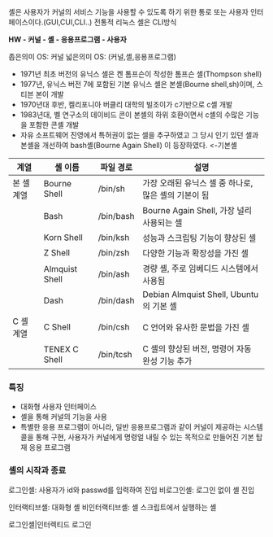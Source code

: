 셸은 사용자가 커널의 서비스 기능을 사용할 수 있도록 하기 위한 통로 또는 사용자 인터페이스이다.(GUI,CUI,CLI..) 전통적 리눅스 셸은 CLI방식

**HW - 커널 - 셸 - 응용프로그램 - 사용자**

좁은의미 OS: 커널
넓은의미 OS: (커널,셸,응용프로그램)

- 1971년 최초 버전의 유닉스 셸은 켄 톰프슨이 작성한 톰프슨 셸(Thompson shell)
- 1977년, 유닉스 버전 7에 포함된 기본 유닉스 셸은 본셸(Bourne shell,sh)이며, 스티븐 본이 개발
- 1970년대 후반, 켈리포니아 버클리 대학의 빌조이가 c기반으로 c셸 개발
- 1983년대, 벨 연구소의 데이비드 콘이 본셸의 하위 호환이면서 c셸의 수많은 기능을 포함한 콘셸 개발
- 자유 소프트웨어 진영에서 특허권이 없는 셀을 추구하였고 그 당시 인기 있던 셸과 본셸을 개선하여 bash셸(Bourne Again Shell) 이 등장하였다. <-기본셸

| 계열     | 셸 이름           | 파일 경로     | 설명                                  |
| ------ | -------------- | --------- | ----------------------------------- |
| 본 셸 계열 | Bourne Shell   | /bin/sh   | 가장 오래된 유닉스 셸 중 하나로, 많은 셸의 기본이 됨     |
|        | Bash           | /bin/bash | Bourne Again Shell, 가장 널리 사용되는 셸    |
|        | Korn Shell     | /bin/ksh  | 성능과 스크립팅 기능이 향상된 셸                  |
|        | Z Shell        | /bin/zsh  | 다양한 기능과 확장성을 가진 셸                   |
|        | Almquist Shell | /bin/ash  | 경량 셸, 주로 임베디드 시스템에서 사용됨             |
|        | Dash           | /bin/dash | Debian Almquist Shell, Ubuntu의 기본 셸 |
| C 셸 계열 | C Shell        | /bin/csh  | C 언어와 유사한 문법을 가진 셸                  |
|        | TENEX C Shell  | /bin/tcsh | C 셸의 향상된 버전, 명령어 자동 완성 기능 추가        |

### 특징
- 대화형 사용자 인터페이스
- 셸을 통해 커널의 기능을 사용
- 특별한 응용 프로그램이 아니라, 일반 응용프로그램과 같이 커널이 제공하는 시스템 콜을 통해 구현, 사용자가 커널에게 명령얼 내릴 수 있는 목적으로 만들어진 기본 탑재 응용 프로그램

### 셸의 시작과 종료
로그인셸: 사용자가 id와 passwd를 입력하여 진입
비로그인셸: 로그인 없이 셸 진입

인터랙티브셸: 대화형 셸
비인터랙티브셸: 셸 스크립트에서 실행하는 셸

로그인셸|인터렉티드 로그인 